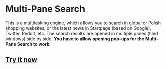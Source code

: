 Multi-Pane Search
=================

This is a multitasking engine, which allows you to search in global or Polish shopping websites, or the latest news in Startpage (based on Google), Twitter, Reddit, etc. The search results are opened in multiple panes (tiled windows) side by side. **You have to allow opening pop-ups for the Multi-Pane Search to work.**

## [Try it now](https://niutech.github.io/multi-pane-search)

